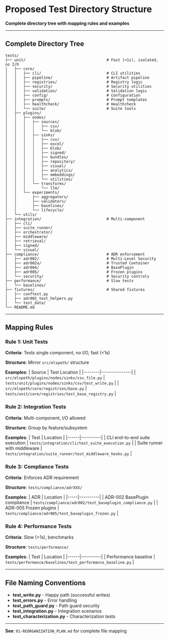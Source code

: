 # Proposed Test Directory Structure

**Complete directory tree with mapping rules and examples**

---

## Complete Directory Tree

```
tests/
├── unit/                                    # Fast (<1s), isolated, no I/O
│   ├── core/
│   │   ├── cli/                             # CLI utilities
│   │   ├── pipeline/                        # Artifact pipeline
│   │   ├── registries/                      # Registry logic
│   │   ├── security/                        # Security utilities
│   │   ├── validation/                      # Validation logic
│   │   ├── config/                          # Configuration
│   │   ├── prompts/                         # Prompt templates
│   │   ├── healthcheck/                     # Healthcheck
│   │   └── suite/                           # Suite tools
│   ├── plugins/
│   │   ├── nodes/
│   │   │   ├── sources/
│   │   │   │   ├── csv/
│   │   │   │   └── blob/
│   │   │   ├── sinks/
│   │   │   │   ├── csv/
│   │   │   │   ├── excel/
│   │   │   │   ├── blob/
│   │   │   │   ├── signed/
│   │   │   │   ├── bundles/
│   │   │   │   ├── repository/
│   │   │   │   ├── visual/
│   │   │   │   ├── analytics/
│   │   │   │   ├── embeddings/
│   │   │   │   └── utilities/
│   │   │   └── transforms/
│   │   │       └── llm/
│   │   └── experiments/
│   │       ├── aggregators/
│   │       ├── validators/
│   │       ├── baselines/
│   │       └── lifecycle/
│   └── utils/
├── integration/                             # Multi-component
│   ├── cli/
│   ├── suite_runner/
│   ├── orchestrator/
│   ├── middleware/
│   ├── retrieval/
│   ├── signed/
│   └── visual/
├── compliance/                              # ADR enforcement
│   ├── adr002/                              # Multi-Level Security
│   ├── adr002a/                             # Trusted Container
│   ├── adr004/                              # BasePlugin
│   ├── adr005/                              # Frozen plugins
│   └── security/                            # Security controls
├── performance/                             # Slow tests
│   └── baselines/
├── fixtures/                                # Shared fixtures
│   ├── conftest.py
│   ├── adr002_test_helpers.py
│   └── test_data/
└── README.md
```

---

## Mapping Rules

### Rule 1: Unit Tests

**Criteria**: Tests single component, no I/O, fast (<1s)

**Structure**: Mirror `src/elspeth/` structure

**Examples**:
| Source | Test Location |
|--------|---------------|
| `src/elspeth/plugins/nodes/sinks/csv_file.py` | `tests/unit/plugins/nodes/sinks/csv/test_write.py` |
| `src/elspeth/core/registries/base.py` | `tests/unit/core/registries/test_base_registry.py` |

### Rule 2: Integration Tests

**Criteria**: Multi-component, I/O allowed

**Structure**: Group by feature/subsystem

**Examples**:
| Test | Location |
|------|----------|
| CLI end-to-end suite execution | `tests/integration/cli/test_suite_execution.py` |
| Suite runner with middleware | `tests/integration/suite_runner/test_middleware_hooks.py` |

### Rule 3: Compliance Tests

**Criteria**: Enforces ADR requirement

**Structure**: `tests/compliance/adrXXX/`

**Examples**:
| ADR | Location |
|-----|----------|
| ADR-002 BasePlugin compliance | `tests/compliance/adr002/test_baseplugin_compliance.py` |
| ADR-005 Frozen plugins | `tests/compliance/adr005/test_baseplugin_frozen.py` |

### Rule 4: Performance Tests

**Criteria**: Slow (>1s), benchmarks

**Structure**: `tests/performance/`

**Examples**:
| Test | Location |
|------|----------|
| Performance baseline | `tests/performance/baselines/test_performance_baseline.py` |

---

## File Naming Conventions

- **test_write.py** - Happy path (successful writes)
- **test_errors.py** - Error handling
- **test_path_guard.py** - Path guard security
- **test_integration.py** - Integration scenarios
- **test_characterization.py** - Characterization tests

---

**See**: `01-REORGANIZATION_PLAN.md` for complete file mapping
